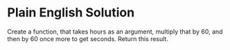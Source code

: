 # Plain English Solution
Create a function, that takes hours as an argument, multiply that by 60, and then by 60 once more to get seconds. Return this result.
